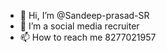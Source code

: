- 👋 Hi, I’m @Sandeep-prasad-SR
- 👀 I’m a social media recruiter 
- 📫 How to reach me 8277021957

<!---
Sandeep-prasad-SR/Sandeep-prasad-SR is a ✨ special ✨ repository because its `README.md` (this file) appears on your GitHub profile.
You can click the Preview link to take a look at your changes.
--->
